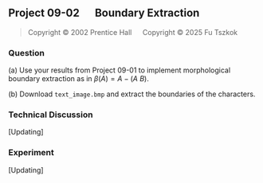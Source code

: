 ## Project 09-02 &emsp; Boundary Extraction

> Copyright © 2002 Prentice Hall &emsp; Copyright © 2025 Fu Tszkok

### Question

(a) Use your results from Project 09-01 to implement morphological boundary extraction as in $\beta(A)=A-(A \ B)$.

(b) Download `text_image.bmp` and extract the boundaries of the characters.

### Technical Discussion

[Updating]

### Experiment

[Updating]
